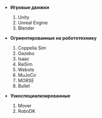 + __Игровые движки__

    1. Unity
    1. Unreal Engine
    1. Blender

+ __Огриентированные на робототехнику__

    1. Coppelia Sim
    1. Gazebo
    1. Isaac
    1. RaiSim
    1. Webots
    1. MuJoCo
    1. MORSE
    1. Bullet

+ __Узкоспециализированные__

    1. Mover
    1. RoboDK

